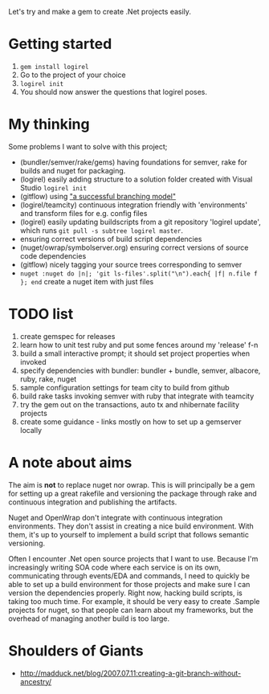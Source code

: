 ﻿Let's try and make a gem to create .Net projects easily.

Getting started
===============
 1. `gem install logirel`
 1. Go to the project of your choice
 1. `logirel init`
 1. You should now answer the questions that logirel poses.


My thinking
===========

Some problems I want to solve with this project;

 * (bundler/semver/rake/gems)		having foundations for semver, rake for builds and nuget for packaging. 
 * (logirel) 						easily adding structure to a solution folder created with Visual Studio `logirel init`
 * (gitflow)						using ["a successful branching model"](http://nvie.com/posts/a-successful-git-branching-model/)
 * (logirel/teamcity)				continuous integration friendly with 'environments' and transform files for e.g. config files
 * (logirel)						easily updating buildscripts from a git repository 'logirel update', which runs `git pull -s subtree logirel master`.
 * ensuring correct versions of build script dependencies
 * (nuget/owrap/symbolserver.org)	ensuring correct versions of source code dependencies
 * (gitflow)						nicely tagging your source trees corresponding to semver
 * `nuget :nuget do |n|; 'git ls-files'.split("\n").each{ |f| n.file f }; end` create a nuget item with just files

TODO list
=========

 1. create gemspec for releases
 1. learn how to unit test ruby and put some fences around my 'release' f-n
 1. build a small interactive prompt; it should set project properties when invoked
 1. specify dependencies with bundler: bundler + bundle, semver, albacore, ruby, rake, nuget
 1. sample configuration settings for team city to build from github
 1. build rake tasks invoking semver with ruby that integrate with teamcity
 1. try the gem out on the transactions, auto tx and nhibernate facility projects
 1. create some guidance - links mostly on how to set up a gemserver locally

A note about aims
=================

The aim is **not** to replace nuget nor owrap. This is will principally be a gem for setting up a great
rakefile and versioning the package through rake and continuous integration and publishing the artifacts.

Nuget and OpenWrap don't integrate with continuous integration environments. They don't assist in creating
a nice build environment. With them, it's up to yourself to implement a build script that follows semantic
versioning.

Often I encounter .Net open source projects that I want to use. Because I'm increasingly writing SOA code
where each service is on its own, communicating through events/EDA and commands, I need to quickly
be able to set up a build environment for those projects and make sure I can version the dependencies
properly. Right now, hacking build scripts, is taking too much time. For example, it should be very
easy to create .Sample projects for nuget, so that people can learn about my frameworks, but the overhead
of managing another build is too large.

Shoulders of Giants
===================
 * http://madduck.net/blog/2007.07.11:creating-a-git-branch-without-ancestry/